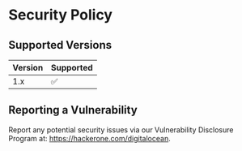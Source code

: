 # Security Policy

## Supported Versions

| Version | Supported          |
| ------- | ------------------ |
| 1.x   | :white_check_mark: |

## Reporting a Vulnerability

Report any potential security issues via our Vulnerability Disclosure Program at: <https://hackerone.com/digitalocean>.
